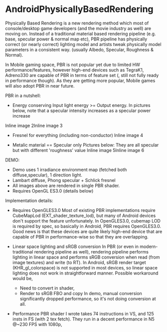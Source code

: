 AndroidPhysicallyBasedRendering
===============================

Physically Based Rendering is a new rendering method which most of console/desktop game developers (and the movie industry as well) are moving on.
Instead of a traditional material based rendering pipeline (e.g. base, specular power & normal map etc), PBR pipeline has physically correct (or nearly correct) lighting model and artists tweak physically model parameters in a consistent way. (usually Albedo, Specular, Roughness & Normal).

In Mobile gaming space, PBR is not popular yet due to limited HW performance/features, however high-end devices such as TegraK1, Adreno330 are capable of PBR in terms of feature set (, still not fully ready in performance though). As they are getting more popular, Mobile games will also adopt PBR in near future.

PBR in a nutshell:
- Energy conserving
Input light energy >= Output energy.
In pictures below, note that a specular intensity increases as a specular power increase

Inline image 2Inline image 3

- Fresnel for everything (including non-conductor)
Inline image 4

- Metalic material == Specular only
Pictures below: They are all specular but with different 'roughness' value
Inline image 5Inline image 6

DEMO:
- Demo uses 1 irradiance environment map (fetched both diffuse,specular), 1 direction light.
- Lambart diffuse, Phong specular + Schlick fresnel
- All images above are rendered in single PBR shader.
- Requires OpenGL ES3.0 (details below)

Implementation details:
- Requires OpenGLES3.0
Most of existing PBR implementations require CubeMapLod (EXT_shader_texture_lod),
but many of Android devices don't support the feature unfortunately.
In OpenGLES3.0, cubemap LOD is required by spec, so basically in Android, PBR requires OpenGLES3.0. 
Good news is that these devices are quite likely high-end device that are capable of PBR in performance-wise so that they are overlapping.

- Linear space lighting and sRGB conversion
  In PBR (or even in modern-traditional rendering pipeline as well), rendering pipeline performs lighting in linear space and performs sRGB conversion when read (from image textures) and write (to RT).
  In Android, sRGB render target (KHR_gl_colorspace) is not supported in most devices, so linear space lighting does not work in straightforward manner.
  Possible workaround would be,
  - Need to convert in shader,
  - Render to sRGB FBO and copy
  In demo, manual conversion significantly dropped performance, so it's not doing conversion at all.

- Performance
PBR shader I wrote takes 74 instructions in VS, and 125 insts in FS (with 2 tex fetch).
They run in a decent performance in N5 @~230 FPS with 1080p,
